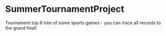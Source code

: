 # SummerTournamentProject
Tournament top 8 tree of some sports games - you can trace all records to the grand final!
